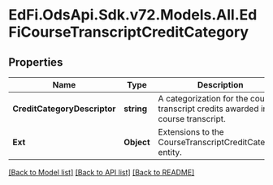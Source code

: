 # EdFi.OdsApi.Sdk.v72.Models.All.EdFiCourseTranscriptCreditCategory

## Properties

Name | Type | Description | Notes
------------ | ------------- | ------------- | -------------
**CreditCategoryDescriptor** | **string** | A categorization for the course transcript credits awarded in the course transcript. | 
**Ext** | **Object** | Extensions to the CourseTranscriptCreditCategory entity. | [optional] 

[[Back to Model list]](../README.md#documentation-for-models) [[Back to API list]](../README.md#documentation-for-api-endpoints) [[Back to README]](../README.md)

